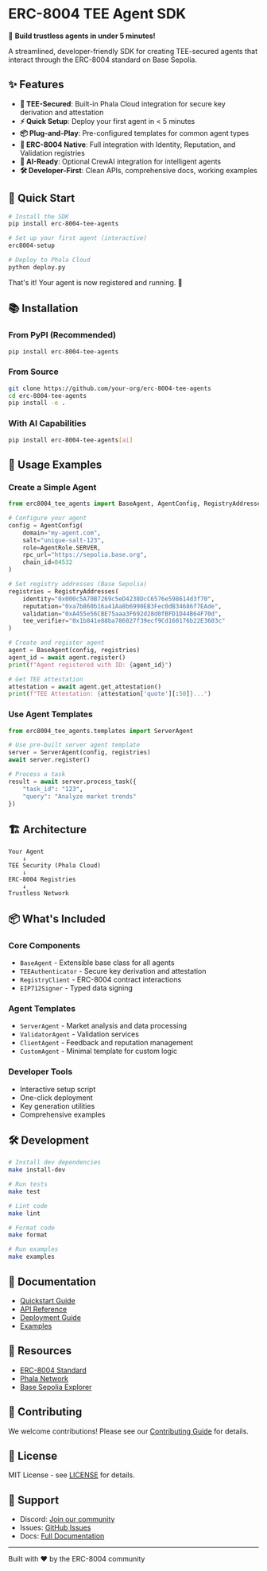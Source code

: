 # ERC-8004 TEE Agent SDK

🚀 **Build trustless agents in under 5 minutes!**

A streamlined, developer-friendly SDK for creating TEE-secured agents that interact through the ERC-8004 standard on Base Sepolia.

## ✨ Features

- **🔐 TEE-Secured**: Built-in Phala Cloud integration for secure key derivation and attestation
- **⚡ Quick Setup**: Deploy your first agent in < 5 minutes
- **📦 Plug-and-Play**: Pre-configured templates for common agent types
- **🔗 ERC-8004 Native**: Full integration with Identity, Reputation, and Validation registries
- **🧠 AI-Ready**: Optional CrewAI integration for intelligent agents
- **🛠️ Developer-First**: Clean APIs, comprehensive docs, working examples

## 🏃 Quick Start

```bash
# Install the SDK
pip install erc-8004-tee-agents

# Set up your first agent (interactive)
erc8004-setup

# Deploy to Phala Cloud
python deploy.py
```

That's it! Your agent is now registered and running. 🎉

## 📚 Installation

### From PyPI (Recommended)
```bash
pip install erc-8004-tee-agents
```

### From Source
```bash
git clone https://github.com/your-org/erc-8004-tee-agents
cd erc-8004-tee-agents
pip install -e .
```

### With AI Capabilities
```bash
pip install erc-8004-tee-agents[ai]
```

## 🎯 Usage Examples

### Create a Simple Agent

```python
from erc8004_tee_agents import BaseAgent, AgentConfig, RegistryAddresses

# Configure your agent
config = AgentConfig(
    domain="my-agent.com",
    salt="unique-salt-123",
    role=AgentRole.SERVER,
    rpc_url="https://sepolia.base.org",
    chain_id=84532
)

# Set registry addresses (Base Sepolia)
registries = RegistryAddresses(
    identity="0x000c5A70B7269c5eD4238DcC6576e598614d3f70",
    reputation="0xa7b860b16a41Aa8b6990EB3Fec0dB34686f7EAde",
    validation="0xA455e56CBE75aaa3F692d28d0fBFD1D44B64F70d",
    tee_verifier="0x1b841e88ba786027f39ecf9Cd160176b22E3603c"
)

# Create and register agent
agent = BaseAgent(config, registries)
agent_id = await agent.register()
print(f"Agent registered with ID: {agent_id}")

# Get TEE attestation
attestation = await agent.get_attestation()
print(f"TEE Attestation: {attestation['quote'][:50]}...")
```

### Use Agent Templates

```python
from erc8004_tee_agents.templates import ServerAgent

# Use pre-built server agent template
server = ServerAgent(config, registries)
await server.register()

# Process a task
result = await server.process_task({
    "task_id": "123",
    "query": "Analyze market trends"
})
```

## 🏗️ Architecture

```
Your Agent
    ↓
TEE Security (Phala Cloud)
    ↓
ERC-8004 Registries
    ↓
Trustless Network
```

## 📦 What's Included

### Core Components
- `BaseAgent` - Extensible base class for all agents
- `TEEAuthenticator` - Secure key derivation and attestation
- `RegistryClient` - ERC-8004 contract interactions
- `EIP712Signer` - Typed data signing

### Agent Templates
- `ServerAgent` - Market analysis and data processing
- `ValidatorAgent` - Validation services
- `ClientAgent` - Feedback and reputation management
- `CustomAgent` - Minimal template for custom logic

### Developer Tools
- Interactive setup script
- One-click deployment
- Key generation utilities
- Comprehensive examples

## 🛠️ Development

```bash
# Install dev dependencies
make install-dev

# Run tests
make test

# Lint code
make lint

# Format code
make format

# Run examples
make examples
```

## 📖 Documentation

- [Quickstart Guide](docs/quickstart.md)
- [API Reference](docs/api_reference.md)
- [Deployment Guide](docs/deployment_guide.md)
- [Examples](docs/examples.md)

## 🔗 Resources

- [ERC-8004 Standard](https://eips.ethereum.org/EIPS/eip-8004)
- [Phala Network](https://phala.network)
- [Base Sepolia Explorer](https://sepolia.basescan.org)

## 🤝 Contributing

We welcome contributions! Please see our [Contributing Guide](CONTRIBUTING.md) for details.

## 📄 License

MIT License - see [LICENSE](LICENSE) for details.

## 🙋 Support

- Discord: [Join our community](https://discord.gg/erc8004)
- Issues: [GitHub Issues](https://github.com/your-org/erc-8004-tee-agents/issues)
- Docs: [Full Documentation](https://docs.erc8004-agents.dev)

---

Built with ❤️ by the ERC-8004 community